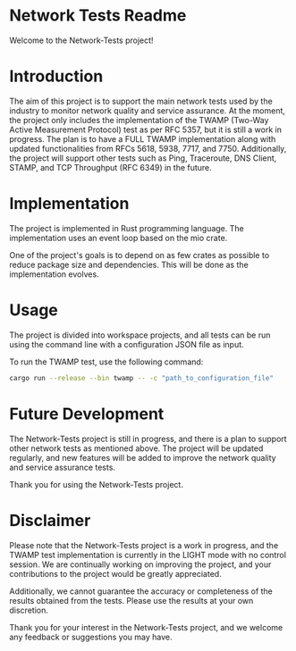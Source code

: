 # Network Tests Readme

Welcome to the Network-Tests project!

# Introduction

The aim of this project is to support the main network tests used by the industry to monitor network quality and service assurance. At the moment, the project only includes the implementation of the TWAMP (Two-Way Active Measurement Protocol) test as per RFC 5357, but it is still a work in progress. The plan is to have a FULL TWAMP implementation along with updated functionalities from RFCs 5618, 5938, 7717, and 7750. Additionally, the project will support other tests such as Ping, Traceroute, DNS Client, STAMP, and TCP Throughput (RFC 6349) in the future.

# Implementation

The project is implemented in Rust programming language. The implementation uses an event loop based on the mio crate.

One of the project's goals is to depend on as few crates as possible to reduce package size and dependencies. This will be done as the implementation evolves.

# Usage

The project is divided into workspace projects, and all tests can be run using the command line with a configuration JSON file as input.

To run the TWAMP test, use the following command:

```bash
cargo run --release --bin twamp -- -c "path_to_configuration_file"
```

# Future Development

The Network-Tests project is still in progress, and there is a plan to support other network tests as mentioned above. The project will be updated regularly, and new features will be added to improve the network quality and service assurance tests.

Thank you for using the Network-Tests project.

# Disclaimer

Please note that the Network-Tests project is a work in progress, and the TWAMP test implementation is currently in the LIGHT mode with no control session. We are continually working on improving the project, and your contributions to the project would be greatly appreciated.

Additionally, we cannot guarantee the accuracy or completeness of the results obtained from the tests. Please use the results at your own discretion.

Thank you for your interest in the Network-Tests project, and we welcome any feedback or suggestions you may have.